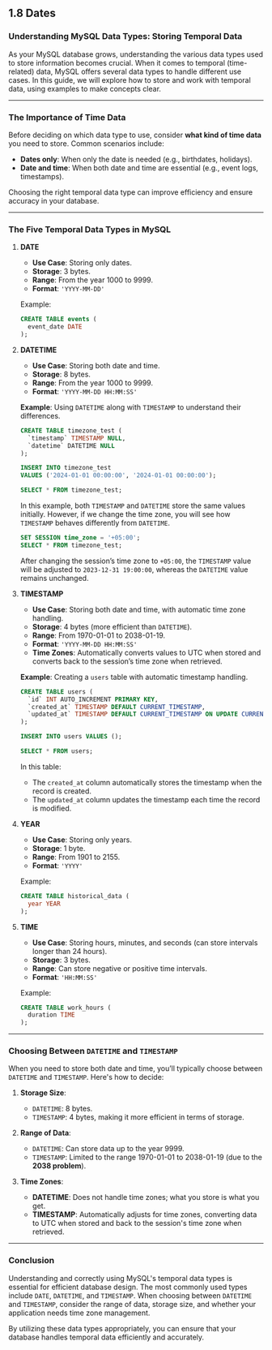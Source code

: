 ## 1.8 Dates

### Understanding MySQL Data Types: Storing Temporal Data

As your MySQL database grows, understanding the various data types used to store information becomes crucial. When it comes to temporal (time-related) data, MySQL offers several data types to handle different use cases. In this guide, we will explore how to store and work with temporal data, using examples to make concepts clear.

---

### The Importance of Time Data

Before deciding on which data type to use, consider **what kind of time data** you need to store. Common scenarios include:

- **Dates only**: When only the date is needed (e.g., birthdates, holidays).
- **Date and time**: When both date and time are essential (e.g., event logs, timestamps).

Choosing the right temporal data type can improve efficiency and ensure accuracy in your database.

---

### The Five Temporal Data Types in MySQL

1. **DATE**
   - **Use Case**: Storing only dates.
   - **Storage**: 3 bytes.
   - **Range**: From the year 1000 to 9999.
   - **Format**: `'YYYY-MM-DD'`
   
   Example:
   ```sql
   CREATE TABLE events (
     event_date DATE
   );
   ```

2. **DATETIME**
   - **Use Case**: Storing both date and time.
   - **Storage**: 8 bytes.
   - **Range**: From the year 1000 to 9999.
   - **Format**: `'YYYY-MM-DD HH:MM:SS'`

   **Example**: Using `DATETIME` along with `TIMESTAMP` to understand their differences.
   
   ```sql
   CREATE TABLE timezone_test (
     `timestamp` TIMESTAMP NULL,
     `datetime` DATETIME NULL
   );

   INSERT INTO timezone_test 
   VALUES ('2024-01-01 00:00:00', '2024-01-01 00:00:00');

   SELECT * FROM timezone_test;
   ```

   In this example, both `TIMESTAMP` and `DATETIME` store the same values initially. However, if we change the time zone, you will see how `TIMESTAMP` behaves differently from `DATETIME`.

   ```sql
   SET SESSION time_zone = '+05:00';
   SELECT * FROM timezone_test;
   ```

   After changing the session’s time zone to `+05:00`, the `TIMESTAMP` value will be adjusted to `2023-12-31 19:00:00`, whereas the `DATETIME` value remains unchanged.

3. **TIMESTAMP**
   - **Use Case**: Storing both date and time, with automatic time zone handling.
   - **Storage**: 4 bytes (more efficient than `DATETIME`).
   - **Range**: From 1970-01-01 to 2038-01-19.
   - **Format**: `'YYYY-MM-DD HH:MM:SS'`
   - **Time Zones**: Automatically converts values to UTC when stored and converts back to the session’s time zone when retrieved.

   **Example**: Creating a `users` table with automatic timestamp handling.
   
   ```sql
   CREATE TABLE users (
     `id` INT AUTO_INCREMENT PRIMARY KEY,
     `created_at` TIMESTAMP DEFAULT CURRENT_TIMESTAMP,
     `updated_at` TIMESTAMP DEFAULT CURRENT_TIMESTAMP ON UPDATE CURRENT_TIMESTAMP
   );

   INSERT INTO users VALUES ();

   SELECT * FROM users;
   ```

   In this table:
   - The `created_at` column automatically stores the timestamp when the record is created.
   - The `updated_at` column updates the timestamp each time the record is modified.

4. **YEAR**
   - **Use Case**: Storing only years.
   - **Storage**: 1 byte.
   - **Range**: From 1901 to 2155.
   - **Format**: `'YYYY'`

   Example:
   ```sql
   CREATE TABLE historical_data (
     year YEAR
   );
   ```

5. **TIME**
   - **Use Case**: Storing hours, minutes, and seconds (can store intervals longer than 24 hours).
   - **Storage**: 3 bytes.
   - **Range**: Can store negative or positive time intervals.
   - **Format**: `'HH:MM:SS'`

   Example:
   ```sql
   CREATE TABLE work_hours (
     duration TIME
   );
   ```

---

### Choosing Between `DATETIME` and `TIMESTAMP`

When you need to store both date and time, you’ll typically choose between `DATETIME` and `TIMESTAMP`. Here's how to decide:

1. **Storage Size**:
   - `DATETIME`: 8 bytes.
   - `TIMESTAMP`: 4 bytes, making it more efficient in terms of storage.

2. **Range of Data**:
   - `DATETIME`: Can store data up to the year 9999.
   - `TIMESTAMP`: Limited to the range 1970-01-01 to 2038-01-19 (due to the **2038 problem**).

3. **Time Zones**:
   - **DATETIME**: Does not handle time zones; what you store is what you get.
   - **TIMESTAMP**: Automatically adjusts for time zones, converting data to UTC when stored and back to the session's time zone when retrieved.

---

### Conclusion

Understanding and correctly using MySQL's temporal data types is essential for efficient database design. The most commonly used types include `DATE`, `DATETIME`, and `TIMESTAMP`. When choosing between `DATETIME` and `TIMESTAMP`, consider the range of data, storage size, and whether your application needs time zone management.

By utilizing these data types appropriately, you can ensure that your database handles temporal data efficiently and accurately.